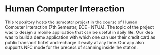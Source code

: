 # Human Computer Interaction

This repository hosts the semester project in the course of Human Computer Interaction (7th Semester, ECE - NTUA). 
The topic of the project was to design a mobile application that can be useful in daily life. 
Our idea was to build a demo application with which one can use their credit card as public transport ticket and recharge it easily at any time.
Our app also supports NFC mode for the precess of scanning inside the station.
